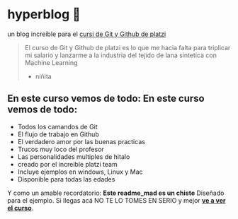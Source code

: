 # hyperblog  💚
un blog increible para el [cursi de Git y Github de](https://platzi.com/clases/1557-git-github/19977-readmemd-es-una-excelente-practica/ "cursi de Git y Github de")[ platzi](https://platzi.com/clases/1557-git-github/19977-readmemd-es-una-excelente-practica/ " platzi")
>El curso de Git y Github de platzi es lo que me hacia falta para triplicar mi salario y lanzarme a la industria del tejido  de lana sintetica con Machine Learning
> - niñita

## En este curso vemos de todo: En este curso vemos de todo:
* Todos los camandos de Git
* El flujo de trabajo en Github
* El verdadero amor por las buenas practicas
* Trucos muy loco del profesor
* Las personalidades multiples de hitalo
* creado por el increible platzi team
* Incluye ejemplos en windows, Linux y Mac
* Disponible para todas las edades

Y como un amable recordatorio: **Este readme_mad es un chiste** Diseñado para el ejemplo. Si llegas acá NO TE LO TOMES EN SERIO y mejor [**ve a ver el curso**](https://platzi.com/clases/1557-git-github/19977-readmemd-es-una-excelente-practica/ "ve a ver el curso").
